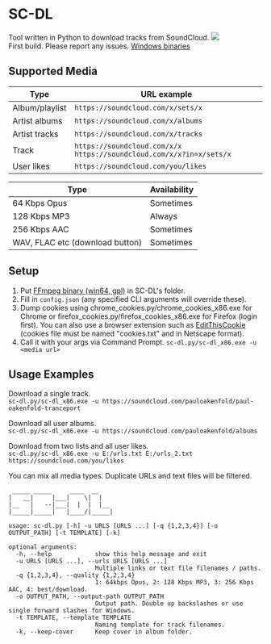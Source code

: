 # SC-DL
Tool written in Python to download tracks from SoundCloud.
![](https://i.imgur.com/CwTqTGd_d.png?maxwidth=760)    
First build. Please report any issues.
[Windows binaries](https://github.com/Sorrow446/SC-DL/releases)

## Supported Media
|Type|URL example|
| --- | --- |
|Album/playlist|`https://soundcloud.com/x/sets/x`
|Artist albums|`https://soundcloud.com/x/albums`
|Artist tracks|`https://soundcloud.com/x/tracks`
|Track|`https://soundcloud.com/x/x https://soundcloud.com/x/x?in=x/sets/x`
|User likes|`https://soundcloud.com/you/likes`

|Type|Availability|
| --- | --- |
|64 Kbps Opus|Sometimes
|128 Kbps MP3|Always
|256 Kbps AAC|Sometimes
|WAV, FLAC etc (download button)|Sometimes

## Setup
1. Put [FFmpeg binary (win64, gpl)](https://github.com/BtbN/FFmpeg-Builds/releases) in SC-DL's folder.
2. Fill in `config.json` (any specified CLI arguments will override these).
3. Dump cookies using chrome_cookies.py/chrome_cookies_x86.exe for Chrome or firefox_cookies.py/firefox_cookies_x86.exe for Firefox (login first). You can also use a browser extension such as [EditThisCookie](https://chrome.google.com/webstore/detail/editthiscookie/fngmhnnpilhplaeedifhccceomclgfbg) (cookies file must be named "cookies.txt" and in Netscape format).
4. Call it with your args via Command Prompt. `sc-dl.py/sc-dl_x86.exe -u <media url>`

## Usage Examples
Download a single track.    
`sc-dl.py/sc-dl_x86.exe -u https://soundcloud.com/pauloakenfold/paul-oakenfold-tranceport`

Download all user albums.    
`sc-dl.py/sc-dl_x86.exe -u https://soundcloud.com/pauloakenfold/albums`

Download from two lists and all user likes.    
`sc-dl.py/sc-dl_x86.exe -u E:/urls.txt E:/urls_2.txt https://soundcloud.com/you/likes`

You can mix all media types. Duplicate URLs and text files will be filtered.

```
 _____ _____     ____  __
|   __|     |___|    \|  |
|__   |   --|___|  |  |  |__
|_____|_____|   |____/|_____|

usage: sc-dl.py [-h] -u URLS [URLS ...] [-q {1,2,3,4}] [-o OUTPUT_PATH] [-t TEMPLATE] [-k]

optional arguments:
  -h, --help            show this help message and exit
  -u URLS [URLS ...], --urls URLS [URLS ...]
                        Multiple links or text file filenames / paths.
  -q {1,2,3,4}, --quality {1,2,3,4}
                        1: 64kbps Opus, 2: 128 Kbps MP3, 3: 256 Kbps AAC, 4: best/download.
  -o OUTPUT_PATH, --output-path OUTPUT_PATH
                        Output path. Double up backslashes or use single forward slashes for Windows.
  -t TEMPLATE, --template TEMPLATE
                        Naming template for track filenames.
  -k, --keep-cover      Keep cover in album folder.
```
